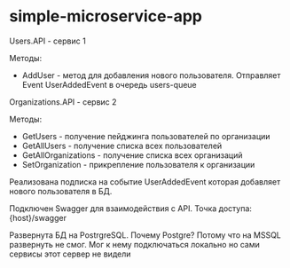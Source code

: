 # simple-microservice-app

Users.API - сервис 1

Методы:

- AddUser - метод для добавления нового пользователя. Отправляет Event UserAddedEvent в очередь users-queue

Organizations.API - сервис 2

Методы:

- GetUsers - получение пейджинга пользователей по организации 
- GetAllUsers - получение списка всех пользователей
- GetAllOrganizations - получение списка всех организаций
- SetOrganization - прикрепление пользователя к организации

Реализована подписка на событие UserAddedEvent которая добавляет нового пользователя в БД.

Подключен Swagger для взаимодействия с API. Точка доступа: {host}/swagger

Развернута БД на PostrgreSQL. 
Почему Postgre? Потому что на MSSQL развернуть не смог. Мог к нему подключаться локально но сами сервисы этот сервер не видели
